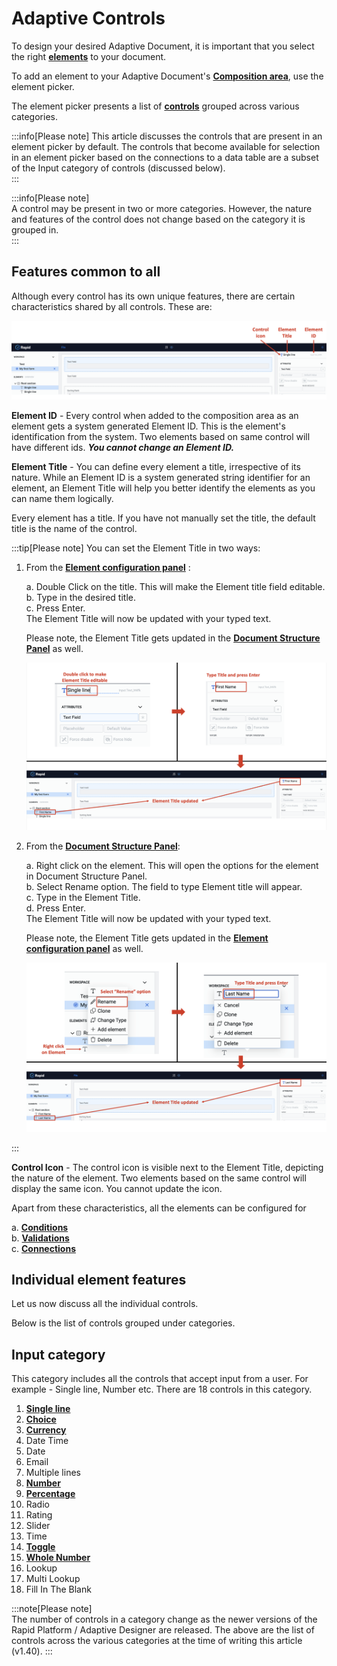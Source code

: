 # Adaptive Controls

To design your desired Adaptive Document, it is important that you select the right <a href="https://docs.rapidplatform.com/docs/Rapid/User%20Manual/glossary/#element" target="_blank">**elements**</a> to your document.

To add an element to your Adaptive Document's <a href="https://docs.rapidplatform.com/docs/Rapid/User%20Manual/glossary/#composition-area" target="_blank">**Composition area**</a>, use the element picker.

The element picker presents a list of <a href="https://docs.rapidplatform.com/docs/Rapid/User%20Manual/glossary/#control" target="_blank">**controls**</a> grouped across various categories. 

:::info[Please note]
This article discusses the controls that are present in an element picker by default. The controls that become available for selection in an element picker based on the connections to a data table are a subset of the Input category of controls (discussed below).  
:::

:::info[Please note]  
A control may be present in two or more categories. However, the nature and features of the control does not change based on the category it is grouped in.   
:::

## Features common to all 

Although every control has its own unique features, there are certain characteristics shared by all controls. These are:

![Image showing element id, title and icon](<Common features.png>)

**Element ID** - Every control when added to the composition area as an element gets a system generated Element ID. This is the element's identification from the system. Two elements based on same control will have different ids. ***You cannot change an Element ID.***

**Element Title** - You can define every element a title, irrespective of its nature. While an Element ID is a system generated string identifier for an element, an Element Title will help you better identify the elements as you can name them logically.

Every element has a title. If you have not manually set the title, the default title is the name of the control. 

:::tip[Please note]
You can set the Element Title in two ways:

1. From the <a href="https://docs.rapidplatform.com/docs/Rapid/User%20Manual/glossary/#element-configuration-panel" target="_blank">**Element configuration panel**</a> :

   a. Double Click on the title. This will make the Element title field editable.  
   b. Type in the desired title.  
   c. Press Enter.  
   The Element Title will now be updated with your typed text.  

   Please note, the Element Title gets updated in the <a href="https://docs.rapidplatform.com/docs/Rapid/User%20Manual/glossary/#document-structure-panel--tree-of-elements" target="_blank">**Document Structure Panel**</a> as well. 

   ![Image showing setting Element title from element configuration panel](<Set Element Title 1.png>)  

2. From the <a href="https://docs.rapidplatform.com/docs/Rapid/User%20Manual/glossary/#document-structure-panel--tree-of-elements" target="_blank">**Document Structure Panel**</a>:  

   a. Right click on the element. This will open the options for the element in Document Structure Panel.  
   b. Select Rename option. The field to type Element title will appear.  
   c. Type in the Element Title.  
   d. Press Enter.  
   The Element Title will now be updated with your typed text.  

   Please note, the Element Title gets updated in the <a href="https://docs.rapidplatform.com/docs/Rapid/User%20Manual/glossary/#element-configuration-panel" target="_blank">**Element configuration panel**</a> as well.    

   ![Image showing setting element title from document structure panel](<Set Element Title 2.png>)

:::

**Control Icon** - The control icon is visible next to the Element Title, depicting the nature of the element. Two elements based on the same control will display the same icon. You cannot update the icon. 

Apart from these characteristics, all the elements can be configured for 

a. <a href="https://docs.rapidplatform.com/docs/Rapid/Keyper%20Manual/Adaptive%20Designer/How%20to%20configure%20element%20level%20conditions/" target="_blank">**Conditions**</a>  
b. <a href="https://docs.rapidplatform.com/docs/Rapid/Keyper%20Manual/Adaptive%20Designer/How%20to%20setup%20element%20level%20validations/" target="_blank">**Validations**</a>  
c. <a href="https://docs.rapidplatform.com/docs/Rapid/Keyper%20Manual/Adaptive%20Designer/How%20to%20configure%20connection%20with%20data%20table/" target="_blank">**Connections**</a>

## Individual element features

Let us now discuss all the individual controls. 

Below is the list of controls grouped under categories. 

## Input category
This category includes all the controls that accept input from a user. For example - Single line, Number etc. There are 18 controls in this category.

1. <a href="https://docs.rapidplatform.com/docs/Rapid/Keyper%20Manual/Adaptive%20Designer/Adaptive%20Controls/inputs-overview/Single%20line/" target="_blank">**Single line**</a>
2. <a href="https://docs.rapidplatform.com/docs/Rapid/Keyper%20Manual/Adaptive%20Designer/Adaptive%20Controls/inputs-overview/Choice/" target="_blank">**Choice**</a>
3. <a href="https://docs.rapidplatform.com/docs/Rapid/Keyper%20Manual/Adaptive%20Designer/Adaptive%20Controls/inputs-overview/Currency/" target="_blank">**Currency**</a>
4. Date Time
5. Date
6. Email
7. Multiple lines
8. <a href="https://docs.rapidplatform.com/docs/Rapid/Keyper%20Manual/Adaptive%20Designer/Adaptive%20Controls/inputs-overview/Numbers/" target="_blank">**Number**</a>
9. <a href="https://docs.rapidplatform.com/docs/Rapid/Keyper%20Manual/Adaptive%20Designer/Adaptive%20Controls/inputs-overview/Percentage/" target="_blank">**Percentage**</a>
10. Radio
11. Rating
12. Slider
13. Time
14. <a href="https://docs.rapidplatform.com/docs/Rapid/Keyper%20Manual/Adaptive%20Designer/Adaptive%20Controls/inputs-overview/Toggle/" target="_blank">**Toggle**</a>
15. <a href="https://docs.rapidplatform.com/docs/Rapid/Keyper%20Manual/Adaptive%20Designer/Adaptive%20Controls/inputs-overview/Whole%20Number/" target="_blank">**Whole Number**</a>
16. Lookup
17. Multi Lookup
18. Fill In The Blank



:::note[Please note]  
The number of controls in a category change as the newer versions of the Rapid Platform / Adaptive Designer are released. The above are the list of controls across the various categories at the time of writing this article (v1.40).
:::
